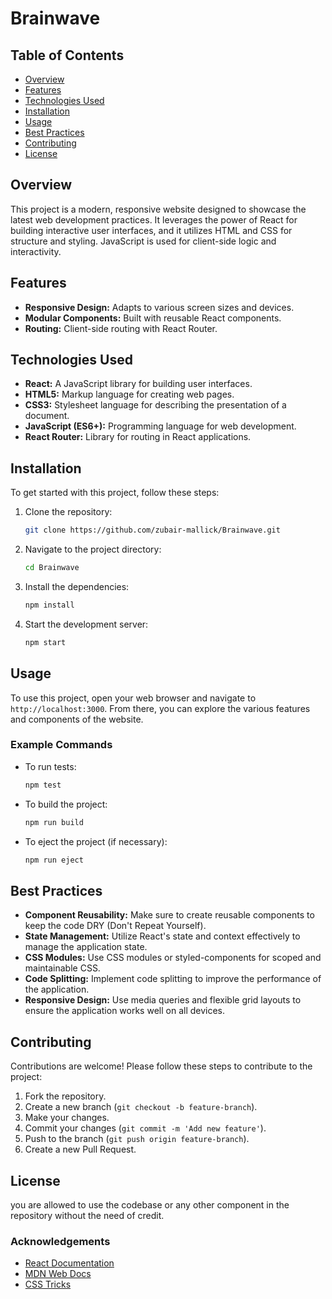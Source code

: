 # Brainwave

## Table of Contents
- [Overview](#overview)
- [Features](#features)
- [Technologies Used](#technologies-used)
- [Installation](#installation)
- [Usage](#usage)
- [Best Practices](#best-practices)
- [Contributing](#contributing)
- [License](#license)

## Overview
This project is a modern, responsive website designed to showcase the latest web development practices. It leverages the power of React for building interactive user interfaces, and it utilizes HTML and CSS for structure and styling. JavaScript is used for client-side logic and interactivity.

## Features
- **Responsive Design:** Adapts to various screen sizes and devices.
- **Modular Components:** Built with reusable React components.
- **Routing:** Client-side routing with React Router.

## Technologies Used
- **React:** A JavaScript library for building user interfaces.
- **HTML5:** Markup language for creating web pages.
- **CSS3:** Stylesheet language for describing the presentation of a document.
- **JavaScript (ES6+):** Programming language for web development.
- **React Router:** Library for routing in React applications.

## Installation
To get started with this project, follow these steps:

1. Clone the repository:
    ```sh
    git clone https://github.com/zubair-mallick/Brainwave.git
    ```
2. Navigate to the project directory:
    ```sh
    cd Brainwave
    ```
3. Install the dependencies:
    ```sh
    npm install
    ```
4. Start the development server:
    ```sh
    npm start
    ```

## Usage
To use this project, open your web browser and navigate to `http://localhost:3000`. From there, you can explore the various features and components of the website.

### Example Commands
- To run tests:
    ```sh
    npm test
    ```
- To build the project:
    ```sh
    npm run build
    ```
- To eject the project (if necessary):
    ```sh
    npm run eject
    ```

## Best Practices
- **Component Reusability:** Make sure to create reusable components to keep the code DRY (Don't Repeat Yourself).
- **State Management:** Utilize React's state and context effectively to manage the application state.
- **CSS Modules:** Use CSS modules or styled-components for scoped and maintainable CSS.
- **Code Splitting:** Implement code splitting to improve the performance of the application.
- **Responsive Design:** Use media queries and flexible grid layouts to ensure the application works well on all devices.

## Contributing
Contributions are welcome! Please follow these steps to contribute to the project:

1. Fork the repository.
2. Create a new branch (`git checkout -b feature-branch`).
3. Make your changes.
4. Commit your changes (`git commit -m 'Add new feature'`).
5. Push to the branch (`git push origin feature-branch`).
6. Create a new Pull Request.


## License
you are allowed to use the codebase or any other component in the repository without the need of credit.

### Acknowledgements
- [React Documentation](https://reactjs.org/docs/getting-started.html)
- [MDN Web Docs](https://developer.mozilla.org/en-US/)
- [CSS Tricks](https://css-tricks.com/)
